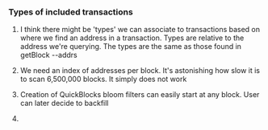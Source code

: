 ### Types of included transactions

1. I think there might be 'types' we can associate to transactions based on where we find an address in a transaction. Types are relative to the address we're querying. The types are the same as those found in getBlock --addrs

2. We need an index of addresses per block. It's astonishing how slow it is to scan 6,500,000 blocks. It simply does not work

3.  Creation of QuickBlocks bloom filters can easily start at any block. User can later decide to backfill

4. 


